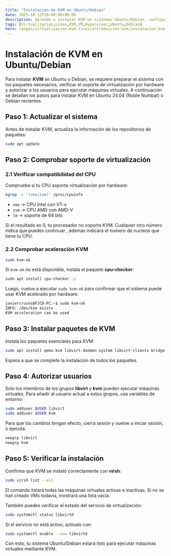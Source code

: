 ```yaml
---
title: "Instalación de KVM en Ubuntu/Debian"
date: 2025-10-13T10:00:00+00:00
description: Aprende a instalar KVM en sistemas Ubuntu/Debian, configurar usuarios y verificar que la instalación sea correcta.
tags: [Virtualizacion,Linux,KVM,VM,Hypervisor,Ubuntu,Debian]
hero: images/virtualizacion-kvm-linux/introduccion-kvm/instalacion-kvm.jpg
---
```


# Instalación de KVM en Ubuntu/Debian

Para instalar **KVM** en Ubuntu o Debian, se requiere preparar el sistema con los paquetes necesarios, verificar el soporte de virtualización por hardware y autorizar a los usuarios para ejecutar máquinas virtuales. A continuación se detallan los pasos para instalar KVM en Ubuntu 24.04 (Noble Numbat) o Debian recientes.

## Paso 1: Actualizar el sistema

Antes de instalar KVM, actualiza la información de los repositorios de paquetes:

```bash
sudo apt update
```

## Paso 2: Comprobar soporte de virtualización

### 2.1 Verificar compatibilidad del CPU

Comprueba si tu CPU soporta virtualización por hardware:

```bash
egrep -c '(vmx|svm)' /proc/cpuinfo
```

* `vmx` → CPU Intel con VT-x
* `svm` → CPU AMD con AMD-V
* `lm` → soporte de 64 bits

Si el resultado es 0, tu procesador no soporta KVM. Cualquier otro número indica que puedes continuar , ademas indicara el numero de nucleos que tiene tu CPU.

### 2.2 Comprobar aceleración KVM

```bash
sudo kvm-ok
```

Si `kvm-ok` no está disponible, instala el paquete **cpu-checker**:

```bash
sudo apt install cpu-checker -y
```

Luego, vuelve a ejecutar `sudo kvm-ok` para confirmar que el sistema puede usar KVM acelerado por hardware.

```bash
javiercruces@FJCD-PC:~$ sudo kvm-ok
INFO: /dev/kvm exists
KVM acceleration can be used
```

## Paso 3: Instalar paquetes de KVM

Instala los paquetes esenciales para KVM:

```bash
sudo apt install qemu-kvm libvirt-daemon-system libvirt-clients bridge-utils libosinfo-bin virt-install virt-manager virt-viewer libguestfs-tools -y
```

Espera a que se complete la instalación de todos los paquetes.

## Paso 4: Autorizar usuarios

Solo los miembros de los grupos **libvirt** y **kvm** pueden ejecutar máquinas virtuales. Para añadir al usuario actual a estos grupos, usa variables de entorno:

```bash
sudo adduser $USER libvirt
sudo adduser $USER kvm
```

Para que los cambios tengan efecto, cierra sesión y vuelve a iniciar sesión, o ejecuta:

```bash
newgrp libvirt
newgrp kvm
```

## Paso 5: Verificar la instalación

Confirma que KVM se instaló correctamente con **virsh**:

```bash
sudo virsh list --all
```

El comando listará todas las máquinas virtuales activas e inactivas. Si no se han creado VMs todavía, mostrará una lista vacía.

También puedes verificar el estado del servicio de virtualización:

```bash
sudo systemctl status libvirtd
```

Si el servicio no está activo, actívalo con:

```bash
sudo systemctl enable --now libvirtd
```

Con esto, tu sistema Ubuntu/Debian estará listo para ejecutar máquinas virtuales mediante KVM.